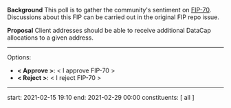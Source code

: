 **Background**
This poll is to gather the community's sentiment on [FIP-70](https://github.com/filecoin-project/FIPs/issues/70). Discussions about this FIP can be carried out in the original FIP repo issue.

**Proposal**
Client addresses should be able to receive additional DataCap allocations to a given address.

---
Options:
- **< Approve >**: < I approve FIP-70 >
- **< Reject >**: < I reject FIP-70 >

---
start: 2021-02-15 19:10
end: 2021-02-29 00:00
constituents: [ all ]

